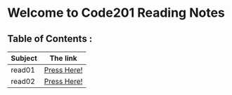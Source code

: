 # Welcome to Code201 Reading Notes

## Table of Contents :

| Subject | The link |
| --- | --- |
| read01 | [Press Here!](https://ahmedzatar.github.io/reading-notes/301/read01) |
| read02 | [Press Here!](https://ahmedzatar.github.io/reading-notes/301/read02) |

